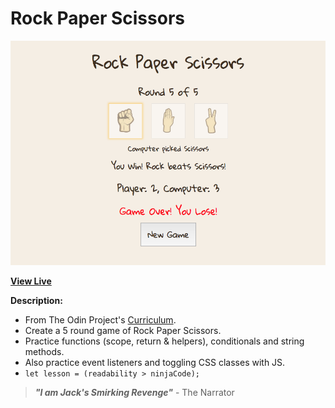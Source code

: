 # Rock Paper Scissors

![Rock Paper Scissors Screenshot](https://raw.githubusercontent.com/ejmiranda/rock-paper-scissors/master/meta/screenshot.png)

**[View Live](https://ejmiranda.github.io/rock-paper-scissors/)**

**Description:**
- From The Odin Project's [Curriculum](https://www.theodinproject.com/courses/web-development-101/lessons/rock-paper-scissors).
- Create a 5 round game of Rock Paper Scissors.
- Practice functions (scope, return & helpers), conditionals and string methods.
- Also practice event listeners and toggling CSS classes with JS.
- `let lesson = (readability > ninjaCode);`

> **_"I am Jack's Smirking Revenge"_** - The Narrator